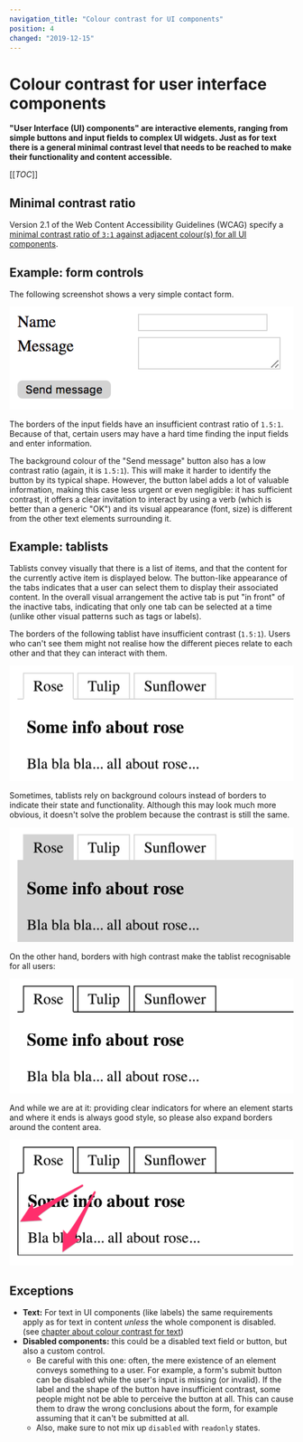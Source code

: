 ```yaml
---
navigation_title: "Colour contrast for UI components"
position: 4
changed: "2019-12-15"
---
```


# Colour contrast for user interface components

**"User Interface (UI) components" are interactive elements, ranging from simple buttons and input fields to complex UI widgets. Just as for text there is a general minimal contrast level that needs to be reached to make their functionality and content accessible.**

[[_TOC_]]

## Minimal contrast ratio

Version 2.1 of the Web Content Accessibility Guidelines (WCAG) specify a [minimal contrast ratio of `3:1` against adjacent colour(s) for all UI components](https://www.w3.org/TR/WCAG21/#non-text-contrast).

## Example: form controls

The following screenshot shows a very simple contact form.

![Low contrast form](_media/low-contrast-form.png)

The borders of the input fields have an insufficient contrast ratio of `1.5:1`. Because of that, certain users may have a hard time finding the input fields and enter information. 

The background colour of the "Send message" button also has a low contrast ratio (again, it is `1.5:1`). This will make it harder to identify the button by its typical shape. However, the button label adds a lot of valuable information, making this case less urgent or even negligible: it has sufficient contrast, it offers a clear invitation to interact by using a verb (which is better than a generic "OK") and its visual appearance (font, size) is different from the other text elements surrounding it.

## Example: tablists

Tablists convey visually that there is a list of items, and that the content for the currently active item is displayed below. The button-like appearance of the tabs indicates that a user can select them to display their associated content. In the overall visual arrangement the active tab is put "in front" of the inactive tabs, indicating that only one tab can be selected at a time (unlike other visual patterns such as tags or labels).

The borders of the following tablist have insufficient contrast (`1.5:1`). Users who can't see them might not realise how the different pieces relate to each other and that they can interact with them.

![Low contrast tablist](_media/low-contrast-tablist.png)

Sometimes, tablists rely on background colours instead of borders to indicate their state and functionality. Although this may look much more obvious, it doesn't solve the problem because the contrast is still the same.

![Low contrast tablist](_media/low-contrast-tablist-with-background.png)

On the other hand, borders with high contrast make the tablist recognisable for all users:

![Low contrast tablist](_media/tablist-with-borders.png)

And while we are at it: providing clear indicators for where an element starts and where it ends is always good style, so please also expand borders around the content area.

![Low contrast tablist](_media/tablist-with-more-borders.png)

## Exceptions

- **Text:** For text in UI components (like labels) the same requirements apply as for text in content *unless* the whole component is disabled. (see [chapter about colour contrast for text](/knowledge/colours-and-contrast/text/))
- **Disabled components:** this could be a disabled text field or button, but also a custom control.
    - Be careful with this one: often, the mere existence of an element conveys something to a user. For example, a form's submit button can be disabled while the user's input is missing (or invalid). If the label and the shape of the button have insufficient contrast, some people might not be able to perceive the button at all. This can cause them to draw the wrong conclusions about the form, for example assuming that it can't be submitted at all.
    - Also, make sure to not mix up `disabled` with `readonly` states.
